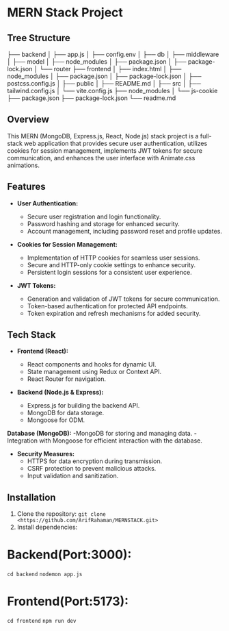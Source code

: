 # MERN Stack Project
## Tree Structure
 ├── backend
│   ├── app.js
│   ├── config.env
│   ├── db
│   ├── middleware
│   ├── model
│   ├── node_modules
│   ├── package.json
│   ├── package-lock.json
│   └── router
├── frontend
│   ├── index.html
│   ├── node_modules
│   ├── package.json
│   ├── package-lock.json
│   ├── postcss.config.js
│   ├── public
│   ├── README.md
│   ├── src
│   ├── tailwind.config.js
│   └── vite.config.js
├── node_modules
│   └── js-cookie
├── package.json
├── package-lock.json
└── readme.md


## Overview

This MERN (MongoDB, Express.js, React, Node.js) stack project is a full-stack web application that provides secure user authentication, utilizes cookies for session management, implements JWT tokens for secure communication, and enhances the user interface with Animate.css animations.

## Features

- **User Authentication:**
  - Secure user registration and login functionality.
  - Password hashing and storage for enhanced security.
  - Account management, including password reset and profile updates.


- **Cookies for Session Management:**
  - Implementation of HTTP cookies for seamless user sessions.
  - Secure and HTTP-only cookie settings to enhance security.
  - Persistent login sessions for a consistent user experience.

- **JWT Tokens:**
  - Generation and validation of JWT tokens for secure communication.
  - Token-based authentication for protected API endpoints.
  - Token expiration and refresh mechanisms for added security.



## Tech Stack

- **Frontend (React):**
  - React components and hooks for dynamic UI.
  - State management using Redux or Context API.
  - React Router for navigation.

- **Backend (Node.js & Express):**
  - Express.js for building the backend API.
  - MongoDB for data storage.
  - Mongoose for ODM.

**Database (MongoDB):**
  -MongoDB for storing and managing data.
  -Integration with Mongoose for efficient interaction with the database.

- **Security Measures:**
  - HTTPS for data encryption during transmission.
  - CSRF protection to prevent malicious attacks.
  - Input validation and sanitization.

## Installation

1. Clone the repository: `git clone <https://github.com/ArifRahaman/MERNSTACK.git>`
2. Install dependencies:
 # Backend(Port:3000):
  ```cd backend```
  ```nodemon app.js```

 # Frontend(Port:5173):
 ```cd frontend```
 ```npm run dev```

